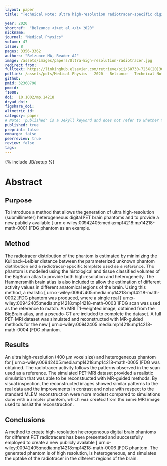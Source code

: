 ```yaml
---
layout: paper
title: "Technical Note: Ultra high-resolution radiotracer-specific digital pet brain phantoms based on the BigBrain atlas"

year: 2020
shortref:  "Belzunce <i>et al.</i> 2020"
nickname:
journal: "Medical Physics"
volume: 47
issue: 8
pages: 3356-3362
authors: "Belzunce MA, Reader AJ"
image: /assets/images/papers/Ultra-high‐resolution-radiotracer.jpg
redirect_from: 
fulltext: https://linkinghub.elsevier.com/retrieve/pii/S0730-725X(20)30171-5
pdflink: /assets/pdfs/Medical Physics - 2020 - Belzunce - Technical Note  Ultra high‐resolution radiotracer‐specific digital pet brain phantoms.pdf
github: 
pmid: 32368798
pmcid:  
f1000: 
doi:  10.1002/mp.14218
dryad_doi: 
figshare_doi: 
altmetric_id: 
category: paper
# Note: 'published' is a Jekyll keyword and does not refer to whether the paper is published, but rather to whether this Markdown should be part of the rendered site.
published: true
preprint: false
embargo: false	
peerreview: true
review: false
tags: 
---
```

{% include JB/setup %}


# Abstract
## Purpose
To introduce a method that allows the generation of ultra high-resolution (submillimeter) heterogeneous digital PET brain phantoms and to provide a new publicly available [ urn:x-wiley:00942405:media:mp14218:mp14218-math-0001 ]FDG phantom as an example.

## Method
The radiotracer distribution of the phantom is estimated by minimizing the Kullback–Leibler distance between the parameterized unknown phantom distribution and a radiotracer-specific template used as a reference. The phantom is modelled using the histological and tissue classified volumes of the BigBrain atlas to provide both high resolution and heterogeneity. The Hammersmith brain atlas is also included to allow the estimation of different activity values in different anatomical regions of the brain. Using this method, a realistic [ urn:x-wiley:00942405:media:mp14218:mp14218-math-0002 ]FDG phantom was produced, where a single real [ urn:x-wiley:00942405:media:mp14218:mp14218-math-0003 ]FDG scan was used as the reference to match. An MRI T1-weighted image, obtained from the BigBrain atlas, and a pseudo-CT are included to complete the dataset. A full PET-MRI dataset was simulated and reconstructed with MR-guided methods for the new [ urn:x-wiley:00942405:media:mp14218:mp14218-math-0004 ]FDG phantom.

## Results
An ultra high-resolution (400 μm voxel size) and heterogeneous phantom for [ urn:x-wiley:00942405:media:mp14218:mp14218-math-0005 ]FDG was obtained. The radiotracer activity follows the patterns observed in the scan used as a reference. The simulated PET-MRI dataset provided a realistic simulation that was able to be reconstructed with MR-guided methods. By visual inspection, the reconstructed images showed similar patterns to the real data and the improvements in contrast and noise with respect to the standard MLEM reconstruction were more modest compared to simulations done with a simpler phantom, which was created from the same MRI image used to assist the reconstruction.

## Conclusions
A method to create high-resolution heterogeneous digital brain phantoms for different PET radiotracers has been presented and successfully employed to create a new publicly available [ urn:x-wiley:00942405:media:mp14218:mp14218-math-0006 ]FDG phantom. The generated phantom is of high resolution, is heterogeneous, and simulates the uptake of the radiotracer in the different regions of the brain.
